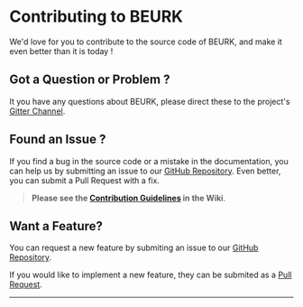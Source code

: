 # Contributing to BEURK

We'd love for you to contribute to the source code of BEURK, and make it
even better than it is today !


## Got a Question or Problem ?

It you have any questions about BEURK, please direct these to the
project's [Gitter Channel].


## Found an Issue ?

If you find a bug in the source code or a mistake in the documentation,
you can help us by submitting an issue to our [GitHub Repository].
Even better, you can submit a Pull Request with a fix.

> **Please see the [Contribution Guidelines] in the Wiki**.


## Want a Feature?

You can request a new feature by submiting an issue to our
[GitHub Repository].

If you would like to implement a new feature, they can be submited
as a [Pull Request].


-------------------------------------------------------------------------------
[Gitter Channel]: https://gitter.im/unix-thrust/beurk
[Github Repository]: https://github.com/unix-thrust/beurk
[Pull Request]: https://help.github.com/articles/using-pull-requests/
[Feature Branch]: https://www.atlassian.com/git/tutorials/comparing-workflows/feature-branch-workflow
[Contribution Guidelines]: https://github.com/unix-thrust/beurk/wiki/Contribution-Guidelines
